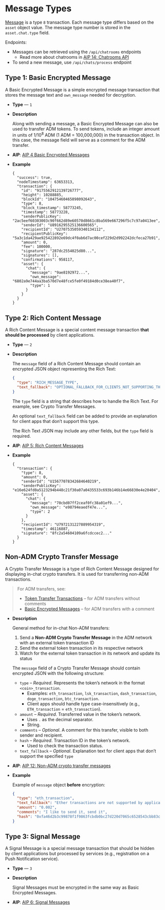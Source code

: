 # Message Types

[Message](/api/transaction-types.md#type-8-chat-message-transaction) is a type `8` transaction. Each message type differs based on the `asset` object value. The message type number is stored in the `asset.chat.type` field.

Endpoints:

- Messages can be retrieved using the `/api/chatrooms` endpoints
  - Read more about chatrooms in [AIP 14: Chatrooms API](https://aips.adamant.im/AIPS/aip-14)
- To send a new message, use `/api/chats/process` endpoint

## Type 1: Basic Encrypted Message

A Basic Encrypted Message is a simple encrypted message transaction that stores the message text and `own_message` needed for decryption.

- **Type** — `1`

- **Description**

  Along with sending a message, a Basic Encrypted Message can also be used to transfer ADM tokens. To send tokens, include an integer amount in units of 1/10<sup>8</sup> ADM (1 ADM = 100,000,000) in the transaction object. In this case, the message field will serve as a comment for the ADM transfer.

- **AIP**: [AIP 4 Basic Encrypted Messages](https://aips.adamant.im/AIPS/aip-4)

- **Example**

  ```json{20-26}
  {
    "success": true,
    "nodeTimestamp": 63653313,
    "transaction": {
      "id": "9175562912139726777",
      "height": 10288885,
      "blockId": "10475460465898092643",
      "type": 8,
      "block_timestamp": 58773245,
      "timestamp": 58773228,
      "senderPublicKey": "2ac5eef60303003c90f662d89e60570d8661c8ba569e667296f5c7c97a0413ee",
      "senderId": "U8916295525136600565",
      "recipientId": "U2707535059340134112",
      "recipientPublicKey": "5a3c1da429ae925422892e69dc4f0ab6d7ac00cef229d2d992242dcfeca27b91",
      "amount": 0,
      "fee": 100000,
      "signature": "287dc2554025d80...",
      "signatures": [],
      "confirmations": 958117,
      "asset": {
        "chat": {
          "message": "9ae8192972...",
          "own_message": "6802a9e744aa3ba570d7e48fce5fe0f49184d0ce38ea40f7",
          "type": 1
        }
      }
    }
  }
  ```

## Type 2: Rich Content Message

A Rich Content Message is a special content message transaction **that should be processed** by client applications.

- **Type** — `2`

- **Description**

  The `message` field of a Rich Content Message should contain an encrypted JSON object representing the Rich Text:

  ```json
  {
    "type": "RICH_MESSAGE_TYPE",
    "text_fallback": "OPTIONAL_FALLBACK_FOR_CLIENTS_NOT_SUPPORTING_THIS_MESSAGE_TYPE"
  }
  ```

  The `type` field is a string that describes how to handle the Rich Text. For example, see Crypto Transfer Messages.

  An optional `text_fallback` field can be added to provide an explanation for client apps that don’t support this type.

  The Rich Text JSON may include any other fields, but the `type` field is required.

- **AIP**: [AIP 5: Rich Content Messages](https://aips.adamant.im/AIPS/aip-5)

- **Example**

  ```json{7-13}
  {
    "transaction": {
      "type": 8,
      "amount": 0,
      "senderId": "U15677078342684640219",
      "senderPublicKey": "e16e624fd0a5123294b448c21f30a07a0435533c693b146b14e66830e4e20404",
      "asset": {
        "chat": {
          "message": "70cbd07ff2ceaf0fc38a01ef9...",
          "own_message": "e98794eaedf47e...",
          "type": 2
        }
      },
      "recipientId": "U7972131227889954319",
      "timestamp": 46116887,
      "signature": "8fc2a54604109a6fcdccec2..."
    }
  }
  ```

## Non-ADM Crypto Transfer Message

A Crypto Transfer Message is a type of Rich Content Message designed for displaying in-chat crypto transfers. It is used for transferring non-ADM transactions.

> For ADM transfers, see:
>
> - [Token Transfer Transactions](/api/transaction-types.md#type-0-token-transfer-transaction) – for ADM transfers without comments
> - [Basic Encrypted Messages](/api/message-types.md#type-1-basic-encrypted-message) – for ADM transfers with a comment

- **Description**

  General method for in-chat Non-ADM transfers:

  1. Send a **Non-ADM Crypto Transfer Message** in the ADM network with an external token transaction ID
  2. Send the external token transaction in its respective network
  3. Watch for the external token transaction in its network and update its status

  The `message` field of a Crypto Transfer Message should contain encrypted JSON with the following structure:

  - `type` – _Required_. Represents the token’s network in the format `<coin>_transaction`.
    - Examples: `eth_transaction`, `lsk_transaction`, `dash_transaction`, `doge_transaction`, `btc_transaction`.
    - Client apps should handle type case-insensitively (e.g., `ETH_transaction` = `eth_transaction`).
  - `amount` – _Required_. Transferred value in the token’s network.
    - Uses `.` as the decimal separator.
    - String.
  - `comments` – _Optional_. A comment for this transfer, visible to both sender and recipient.
  - `hash` – _Required_. Transaction ID in the token’s network.
    - Used to check the transaction status.
  - `text_fallback` – _Optional_. Explanation text for client apps that don’t support the specified `type`

- **AIP**: [AIP 12: Non-ADM crypto transfer messages](https://aips.adamant.im/AIPS/aip-12)

- **Example**

  Example of `message` object **before** encryption:

  ```json
  {
    "type": "eth_transaction",
    "text_fallback": "Ether transactions are not supported by application yet",
    "amount": "0.002",
    "comments": "I like to send it, send it",
    "hash": "0xfa46d2b3c99878f1f9863fcbdb0bc27d220d7065c6528543cbb83ced84487deb"
  }
  ```

## Type 3: Signal Message

A Signal Message is a special message transaction that should be hidden by client applications but processed by services (e.g., registration on a Push Notification service).

- **Type** — `3`

- **Description**

  Signal Messages must be encrypted in the same way as Basic Encrypted Messages.

- **AIP**: [AIP 6: Signal Messages](https://aips.adamant.im/AIPS/aip-6)
